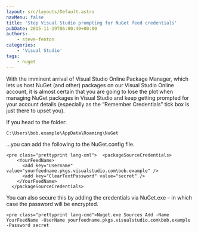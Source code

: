 ```yaml
---
layout: src/layouts/Default.astro
navMenu: false
title: 'Stop Visual Studio prompting for NuGet feed credentials'
pubDate: 2015-11-19T06:00:40+00:00
authors:
    - steve-fenton
categories:
    - 'Visual Studio'
tags:
    - nuget
---
```


With the imminent arrival of Visual Studio Online Package Manager, which lets us host NuGet (and other) packages on our Visual Studio Online account, it is almost certain that you are going to lose the plot when managing NuGet packages in Visual Studio and keep getting prompted for your account details (especially as the “Remember Credentials” tick box is just there to upset you).

If you head to the folder:

`C:\Users\­bob.example\­AppData\­Roaming\­NuGet`

…you can add the following to the NuGet.config file.

```
<pre class="prettyprint lang-xml">  <packageSourceCredentials>
    <YourFeedName>
      <add key="Username" value="yourfeedname.pkgs.visualstudio.com\bob.example" />
      <add key="ClearTextPassword" value="secret" />
    </YourFeedName>
  </packageSourceCredentials>
```
You can also secure this by adding the credentials via NuGet.exe – in which case the password will be encrypted.

```
<pre class="prettyprint lang-cmd">Nuget.exe Sources Add -Name YourFeedName -UserName yourfeedname.pkgs.visualstudio.com\bob.example -Password secret
```